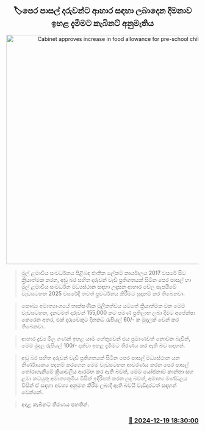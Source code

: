 <p align='center'><b><h2 align='center' title='Cabinet approves increase in food allowance for pre-school children'>🏷පෙර පාසල් දරුවන්ට ආහාර සඳහා ලබාදෙන දීමනාව ඉහළ දැමීමට කැබිනට් අනුමැතිය</h2></b></p>
<p align='center'><img src='https://helakuru.sgp1.cdn.digitaloceanspaces.com/esana/images/lib/play-school-archived.jpg' width='600' alt='Cabinet approves increase in food allowance for pre-school children'></p>

> මුල් ළමාවිය සංවර්ධනය පිළිබඳ ජාතික ලේකම් කාර්යාලය 2017 වසරේ සිට ක්‍රියාත්මක කරන, අඩු බර සහිත දරුවන් වැඩි ප්‍රතිශතයක් සිටින පෙර පාසල් හා මුල් ළමාවිය සංවර්ධන මධ්‍යස්ථාන සඳහා උදෑසන ආහාර වේල සැපයීමේ වැඩසටහන 2025 වසරේදී තවත් ප්‍රවර්ධනය කිරීමට සූදානම් කර තිබෙනවා.

> සෞඛ්‍ය අමාත්‍යාංශයේ තාක්ෂණික මූලිකත්වය යටතේ ක්‍රියාත්මක වන මෙම වැඩසටහන, දැනටමත් දරුවන් 155,000 කට පමණ ප්‍රතිලාභ ලබා දීමට අපේක්ෂා කෙරෙන අතර, එක් දරුවෙකුට දිනකට රුපියල් 60/- ක මුදලක් වෙන් කර තිබෙනවා.

> ආහාර ද්‍රව්‍ය මිල ගණන් ඉහළ යාම හේතුවෙන් එය ප්‍රමාණවත් නොවන බැවින්, මෙම මුදල රුපියල් 100/- දක්වා ඉහළ දැමීමට තීරණය කර ඇති බව සඳහන්.

> අඩු බර සහිත දරුවන් වැඩි ප්‍රතිශතයක් සිටින පෙර පාසල් මධ්‍යස්ථාන යන නිර්ණායකය පදනම් කරගෙන මෙම වැඩසටහන ආවරණය කරන පෙර පාසල් තෝරාගැනීමේ ක්‍රියාවලිය ආරම්භ කර ඇති බවත්, මෙම යෝජනාව කාන්තා සහ ළමා කටයුතු අමාත්‍යතුමිය විසින් ඉදිරිපත් කරන ලද බවත්, අමාත්‍ය මණ්ඩලය විසින් ඒ සඳහා අවශ්‍ය අනුමත කිරීම ලබාදී ඇති බවයි වැඩිදුරටත් සඳහන් වෙන්නේ.

> අදාළ කැබිනට් තීරණය පහතින්.



<h3 align='right'><a href='https://www.helakuru.lk/esana/p/106011/'>📅 2024-12-19 18:30:00</a></h3>
